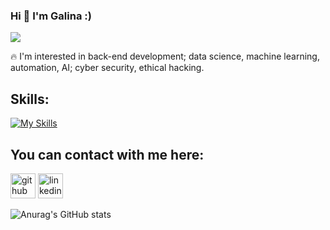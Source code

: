 ### Hi 👋 I'm Galina :) 
    
  ![](https://github.com/GalkaKG/GalkaKG/blob/main/gif%20for%20my%20readme.gif)

 
   🔥 I'm interested in back-end development; data science, machine learning, automation, AI; cyber security, ethical hacking.
  

## Skills: 
<!-- ![image](https://user-images.githubusercontent.com/103485495/175953811-a2809308-2b17-437a-95f1-48ce1368a0d1.png)
![image](https://user-images.githubusercontent.com/103485495/175953867-4a22f1c3-8cef-41af-b3fc-6062640d4a4b.png)
![image](https://user-images.githubusercontent.com/103485495/175954035-35258ce4-aea2-4b2e-9f22-8b932d69f3f5.png)
![image](https://user-images.githubusercontent.com/103485495/176710765-2a0be393-e7a1-4cd5-b651-2249724665e8.png)
 -->

[![My Skills](https://skillicons.dev/icons?i=py,js,html,css,vscode,idea,linux,windows,postgres,mysql,django,docker,git,powershell,aws)](https://skillicons.dev)



<!-- [![My Skills](https://skillicons.dev/icons?i=python,js,html,css,vscode,postgres,mysql,docker,django,flask&theme=light)](https://skillicons.dev) -->


 ## You can contact with me here:
  [<img src='https://cdn.jsdelivr.net/npm/simple-icons@3.0.1/icons/twitter.svg' alt='github' height='40'>](https://twitter.com/GalinaKrG)
  [<img src='https://cdn.jsdelivr.net/npm/simple-icons@3.0.1/icons/linkedin.svg' alt='linkedin' height='40'>](https://www.linkedin.com/in/galina-georgieva-12a6a7113/) 
 <!-- [<img src='https://cdn.jsdelivr.net/npm/simple-icons@3.0.1/icons/facebook.svg' alt='facebook' height='40'>](https://www.facebook.com/galina.georgieva.net) -->


 ![Anurag's GitHub stats](https://github-readme-stats.vercel.app/api?username=GalkaKG&show_icons=true&theme=highcontrast)
<!--  [![Top Langs](https://github-readme-stats.vercel.app/api/top-langs/?username=GalkaKG)](https://github.com/anuraghazra/github-readme-stats)  -->


 
 
